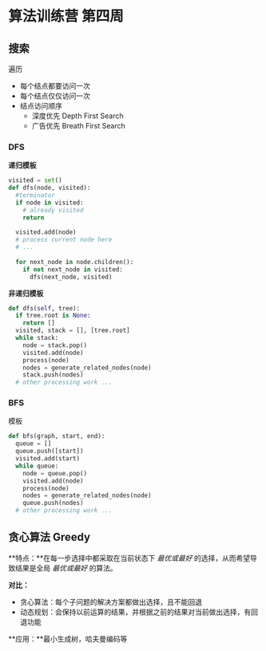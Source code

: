 # 算法训练营 第四周

## 搜索

遍历

- 每个结点都要访问一次
- 每个结点仅仅访问一次
- 结点访问顺序
  - 深度优先 Depth First Search
  - 广告优先 Breath First Search

### DFS

**递归模板**

```python
visited = set()
def dfs(node, visited):
  #terminator
  if node in visited:
    # already visited
    return
  
  visited.add(node)
  # process current node here
  # ...
  
  for next_node in node.children():
    if not next_node in visited:
      dfs(next_node, visited)
```

**非递归模板**

```python
def dfs(self, tree):
  if tree.root is None:
    return []
  visited, stack = [], [tree.root]
  while stack:
    node = stack.pop()
    visited.add(node)
    process(node)
    nodes = generate_related_nodes(node)
    stack.push(nodes)
  # other processing work ...
```

### BFS

模板

```python
def bfs(graph, start, end):
  queue = []
  queue.push([start])
  visited.add(start)
  while queue:
    node = queue.pop()
    visited.add(node)
    process(node)
    nodes = generate_related_nodes(node)
    queue.push(nodes)
  # other processing work ...
```

## 贪心算法 Greedy

**特点：**在每一步选择中都采取在当前状态下 _最优或最好_ 的选择，从而希望导致结果是全局 _最优或最好_ 的算法。

**对比：**

- 贪心算法：每个子问题的解决方案都做出选择，且不能回退
- 动态规划：会保持以前运算的结果，并根据之前的结果对当前做出选择，有回退功能

**应用：**最小生成树，哈夫曼编码等

